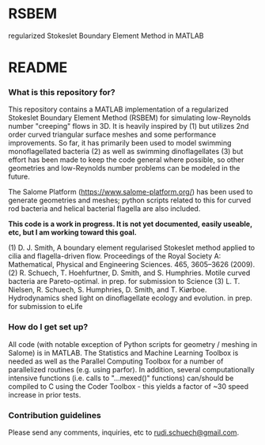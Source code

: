 # RSBEM
regularized Stokeslet Boundary Element Method in MATLAB

# README #

### What is this repository for? ###

This repository contains a MATLAB implementation of a regularized Stokeslet Boundary Element Method (RSBEM) for simulating low-Reynolds number "creeping" flows in 3D.  It is heavily inspired by (1) but utilizes 2nd order curved triangular surface meshes and some performance improvements.  So far, it has primarily been used to model swimming monoflagellated bacteria (2) as well as swimming dinoflagellates (3) but effort has been made to keep the code general where possible, so other geometries and low-Reynolds number problems can be modeled in the future.

The Salome Platform (https://www.salome-platform.org/) has been used to generate geometries and meshes; python scripts related to this for curved rod bacteria and helical bacterial flagella are also included.

**This code is a work in progress.  It is not yet documented, easily useable, etc, but I am working toward this goal.**

(1) D. J. Smith, A boundary element regularised Stokeslet method applied to cilia and flagella-driven flow. Proceedings of the Royal Society A: Mathematical, Physical and Engineering Sciences. 465, 3605–3626 (2009).
(2) R. Schuech, T. Hoehfurtner, D. Smith, and S. Humphries.  Motile curved bacteria are Pareto-optimal.  in prep. for submission to Science
(3) L. T. Nielsen, R. Schuech, S. Humphries, D. Smith, and T. Kiørboe.  Hydrodynamics shed light on dinoflagellate ecology and evolution.  in prep. for submission to eLife


### How do I get set up? ###

All code (with notable exception of Python scripts for geometry / meshing in Salome) is in MATLAB.  The Statistics and Machine Learning Toolbox is needed as well as the Parallel Computing Toolbox for a number of parallelized routines (e.g. using parfor).  In addition, several computationally intensive functions (i.e. calls to "...mexed()" functions) can/should be compiled to C using the Coder Toolbox - this yields a factor of ~30 speed increase in prior tests.




### Contribution guidelines ###

Please send any comments, inquiries, etc to rudi.schuech@gmail.com.
